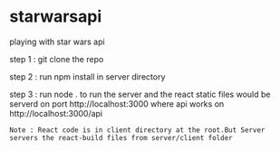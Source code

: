 # starwarsapi
playing with star wars api

step 1 : git clone the repo

step 2 : run npm install in server directory

step 3 : run node . to run the server and the react static files would be serverd on port http://localhost:3000 where api works on http://localhost:3000/api

`Note : React code is in client directory at the root.But Server servers the react-build files from server/client folder`
